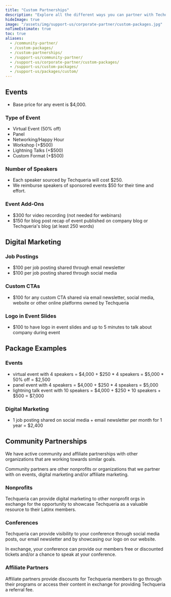 ```yaml
---
title: "Custom Partnerships"
description: "Explore all the different ways you can partner with Techqueria. 📐"
hideImage: true
image: "/assets/img/support-us/corporate-partner/custom-packages.jpg"
noTimeEstimate: true
toc: true
aliases:
  - /community-partner/
  - /custom-packages/
  - /custom-partnerships/
  - /support-us/community-partner/
  - /support-us/corporate-partner/custom-packages/
  - /support-us/custom-packages/
  - /support-us/packages/custom/
---
```


## Events

- Base price for any event is $4,000.

### Type of Event

- Virtual Event (50% off)
- Panel
- Networking/Happy Hour
- Workshop (+$500)
- Lightning Talks (+$500)
- Custom Format (+$500)

### Number of Speakers

- Each speaker sourced by Techqueria will cost $250.
- We reimburse speakers of sponsored events $50 for their time and effort.

### Event Add-Ons

- $300 for video recording (not needed for webinars)
- $150 for blog post recap of event published on company blog or Techqueria's blog (at least 250 words)

## Digital Marketing

### Job Postings

- $100 per job posting shared through email newsletter
- $100 per job posting shared through social media

### Custom CTAs

- $100 for any custom CTA shared via email newsletter, social media, website or other online platforms owned by Techqueria

### Logo in Event Slides

- $100 to have logo in event slides and up to 5 minutes to talk about company during event

## Package Examples

### Events

- virtual event with 4 speakers = $4,000 + $250 * 4 speakers = $5,000 * 50% off = $2,500
- panel event with 4 speakers = $4,000 + $250 * 4 speakers = $5,000
- lightning talk event with 10 speakers = $4,000 + $250 * 10 speakers + $500 = $7,000

### Digital Marketing

- 1 job posting shared on social media + email newsletter per month for 1 year = $2,400

## Community Partnerships

We have active community and affiliate partnerships with other organizations that are working towards similar goals.

Community partners are other nonprofits or organizations that we partner with on events, digital marketing and/or affiliate marketing.

### Nonprofits

Techqueria can provide digital marketing to other nonprofit orgs in exchange for the opportunity to showcase Techqueria as a valuable resource to their Latinx members.

### Conferences

Techqueria can provide visibility to your conference through social media posts, our email newsletter and by showcasing our logo on our website.

In exchange, your conference can provide our members free or discounted tickets and/or a chance to speak at your conference.

### Affiliate Partners

Affiliate partners provide discounts for Techqueria members to go through their programs or access their content in exchange for providing Techqueria a referral fee.
